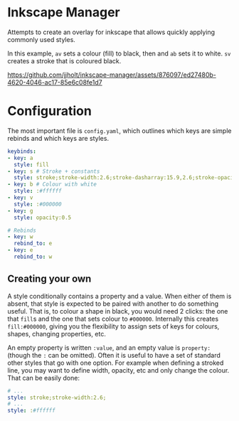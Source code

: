 # Inkscape Manager
Attempts to create an overlay for inkscape that allows quickly applying commonly used styles.

In this example, `av` sets a colour (fill) to black, then and `ab` sets it to white. `sv` creates a stroke that is coloured black.

https://github.com/jjholt/inkscape-manager/assets/876097/ed27480b-4620-4046-ac17-85e6c08fe1d7


# Configuration
The most important file is `config.yaml`, which outlines which keys are simple rebinds and which keys are styles.

```yaml
keybinds:
- key: a
  style: fill
- key: s # Stroke + constants
  style: stroke;stroke-width:2.6;stroke-dasharray:15.9,2.6;stroke-opacity:1;
- key: b # Colour with white
  style: :#ffffff
- key: v
  style: :#000000
- key: g
  style: opacity:0.5

# Rebinds
- key: w
  rebind_to: e
- key: e
  rebind_to: w
```

## Creating your own
A style conditionally contains a property and a value. When either of them is absent, that style is expected to be paired with another to do something useful.
That is, to colour a shape in black, you would need 2 clicks: the one that `fill`s and the one that sets colour to `#000000`. 
Internally this creates `fill:#000000`, giving you the flexibility to assign sets of keys for colours, shapes, changing properties, etc.

An empty property is written `:value`, and an empty value is `property:` (though the `:` can be omitted).
Often it is useful to have a set of standard other styles that go with one option. For example when defining a stroked line, you may want to define width, opacity, etc and only change the colour.
That can be easily done:

```yaml
# ...
style: stroke;stroke-width:2.6;
# ...
style: :#ffffff
```
